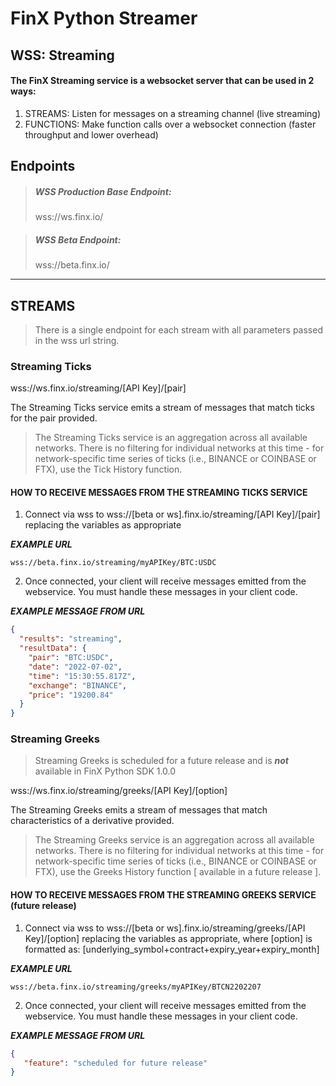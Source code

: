 # FinX Python Streamer

## WSS: Streaming

#### The FinX Streaming service is a websocket server that can be used in 2 ways:

1. STREAMS: Listen for messages on a streaming channel (live streaming)
2. FUNCTIONS: Make function calls over a websocket connection (faster throughput and lower overhead)

## Endpoints

> ##### WSS Production Base Endpoint: 
> wss://ws.finx.io/

> ##### WSS Beta Endpoint: 
> wss://beta.finx.io/

***

## STREAMS

> There is a single endpoint for each stream with all parameters passed in the wss url string. 

### Streaming Ticks

wss://ws.finx.io/streaming/[API Key]/[pair]

The Streaming Ticks service emits a stream of messages that match ticks for the pair provided. 

> The Streaming Ticks service is an aggregation across all available networks. 
> There is no filtering for individual networks at this time - 
> for network-specific time series of ticks (i.e., BINANCE or COINBASE or FTX), use the 
> Tick History function.

#### HOW TO RECEIVE MESSAGES FROM THE STREAMING TICKS SERVICE

1. Connect via wss to wss://[beta or ws].finx.io/streaming/[API Key]/[pair] replacing the variables as appropriate

__*EXAMPLE URL*__
```url
wss://beta.finx.io/streaming/myAPIKey/BTC:USDC
```

2. Once connected, your client will receive messages emitted from the webservice. You must handle these messages in your 
client code.

__*EXAMPLE MESSAGE FROM URL*__

```json
{
  "results": "streaming",
  "resultData": {
    "pair": "BTC:USDC",
    "date": "2022-07-02",
    "time": "15:30:55.817Z",
    "exchange": "BINANCE",
    "price": "19200.84"
  }
}
```

### Streaming Greeks

> Streaming Greeks is scheduled for a future release and is ___not___ available in FinX Python SDK 1.0.0

wss://ws.finx.io/streaming/greeks/[API Key]/[option]

The Streaming Greeks emits a stream of messages that match characteristics of a derivative provided.

> The Streaming Greeks service is an aggregation across all available networks.
> There is no filtering for individual networks at this time -
> for network-specific time series of ticks (i.e., BINANCE or COINBASE or FTX), use the
> Greeks History function [ available in a future release ].

#### HOW TO RECEIVE MESSAGES FROM THE STREAMING GREEKS SERVICE (future release)

1. Connect via wss to wss://[beta or ws].finx.io/streaming/greeks/[API Key]/[option] replacing the variables as 
appropriate, where [option] is formatted as: [underlying_symbol+contract+expiry_year+expiry_month]

__*EXAMPLE URL*__
```url
wss://beta.finx.io/streaming/greeks/myAPIKey/BTCN2202207
```

2. Once connected, your client will receive messages emitted from the webservice. You must handle these messages in your
   client code.

__*EXAMPLE MESSAGE FROM URL*__

```json
{
   "feature": "scheduled for future release"
}
```

